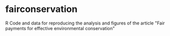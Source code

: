 # fairconservation
R Code and data for reproducing the analysis and figures of the article "Fair payments for effective environmental conservation"
